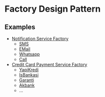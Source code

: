﻿# Factory Design Pattern

## Examples
- [Notification Service Factory](Services/Factories/NotificationFactoryService.cs)
  - [SMS](Services/Implementations/SmsNotificationService.cs)
  - [EMail](Services/Implementations/EmailNotificationService.cs)
  - [Whatsapp](Services/Implementations/WhatsappNotificationService.cs)
  - [Call](Services/Implementations/CallNotificationService.cs)
- [Credit Card Payment Service Factory](Services/Factories/PaymentServiceFactory.cs)
  - [YapiKredi](Services/Implementations/YapiKrediPaymentService.cs)
  - [IsBankasi](Services/Implementations/IsBankasiPaymentService.cs)
  - [Garanti](Services/Implementations/GarantiPaymentService.cs)
  - [Akbank](Services/Implementations/AkbankPaymentService.cs)
  - ...